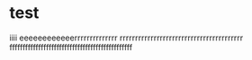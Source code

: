 # test


iiii
eeeeeeeeeeeerrrrrrrrrrrrrr
rrrrrrrrrrrrrrrrrrrrrrrrrrrrrrrrrrrrrrrr
fffffffffffffffffffffffffffffffffffffffffffffff
